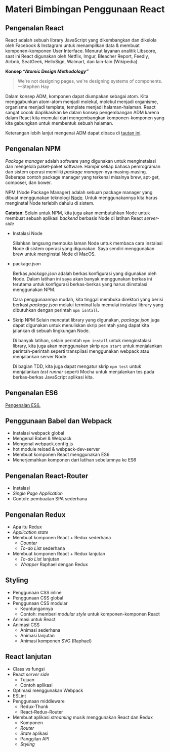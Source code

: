 # Materi Bimbingan Penggunaan React

## Pengenalan React

React adalah sebuah library JavaScript yang dikembangkan dan dikelola oleh Facebook & Instagram untuk menampilkan data & membuat komponen-komponen User Interface.
Menurut layanan analitik Libscore, saat ini React digunakan oleh Netflix, Imgur, Bleacher Report, Feedly, Airbnb, SeatGeek, HelloSign, Walmart, dan lain-lain (Wikipedia).


**Konsep _“Atomic Design Methodology”_**

> We're not designing pages, we're designing systems of components. —Stephen Hay

Dalam konsep ADM, komponen dapat diumpakan sebagai atom. Kita menggabunkan atom-atom menjadi molekul, molekul menjadi organisme, organisme menjadi template, template menjadi halaman-halaman.
React sangat cocok diaplikasikan ke dalam konsep pengembangan ADM karena dalam React kita memulai dari mengembangkan komponen-komponen yang kita gabungkan untuk membentuk sebuah halaman.

Keterangan lebih lanjut mengenai ADM dapat dibaca di [tautan ini](http://bradfrost.com/blog/post/atomic-web-design/).

## Pengenalan NPM

_Package manager_ adalah software yang digunakan untuk menginstalasi dan mengelola paket-paket software. Hampir setiap bahasa pemrograman dan sistem operasi memiliki _package manager_-nya masing-masing. Beberapa contoh package manager yang terkenal misalnya brew, apt-get, composer, dan bower.

NPM (Node Package Manager) adalah sebuah package manager yang dibuat menggunakan teknologi [Node](https://nodejs.org/en/). Untuk menggunakannya kita harus menginstal Node terlebih dahulu di sistem.

__Catatan__: Selain untuk NPM, kita juga akan membutuhkan Node untuk membuat sebuah aplikasi _backend_ berbasis Node di latihan React _server-side_

* Instalasi Node
	
	Silahkan langsung membuka laman Node untuk membaca cara instalasi Node di sistem operasi yang digunakan. Saya sendiri menggunakan brew untuk menginstal Node di MacOS.

* package.json
	
	Berkas _package.json_ adalah berkas konfigurasi yang digunakan oleh Node. Dalam latihan ini saya akan banyak menggunakan berkas ini terutama untuk konfigurasi berkas-berkas yang harus diinstalasi menggunakan NPM.
	
	Cara penggunaannya mudah, kita tinggal membuka direktori yang berisi berkasi _package.json_ melalui terminal lalu memulai instalasi library yang dibutuhkan dengan perintah `npm isntall`.

* Skrip NPM
	Selain mencatat library yang digunakan, _package.json_ juga dapat digunakan untuk menuliskan skrip perintah yang dapat kita jalankan di sebuah lingkungan Node.
	
	Di banyak latihan, selain perintah `npm install` untuk menginstalasi library, kita juga akan menggunakan skrip `npm start` untuk menjalankan perintah-perintah seperti transpilasi menggunakan webpack atau menjalankan server Node.
	
	Di bagian TDD, kita juga dapat mengatur skrip `npm test` untuk menjalankan _test runner_ seperti Mocha untuk menjalankan tes pada berkas-berkas JavaScript aplikasi kita.

## Pengenalan ES6

[Pengenalan ES6.](https://github.com/iwanbazz/ReactJS/tree/master/3_es6)

## Penggunaan Babel dan Webpack

* Instalasi webpack global
* Mengenal Babel & Webpack
* Mengenal webpack.config.js
* hot module reload & webpack-dev-server
* Membuat komponen React menggunakan ES6
* Menerjemahkan komponen dari latihan sebelumnya ke ES6

## Pengenalan React-Router
* Instalasi
* _Single Page Application_
* Contoh: pembuatan SPA sederhana


## Pengenalan Redux
* Apa itu Redux
* _Application state_
* Membuat komponen React + Redux sederhana
	* _Counter_
	* _To-do List_ sederhana
* Membuat komponen React + Redux lanjutan
	* _To-do List_ lanjutan
	* _Wrapper_ Raphael dengan Redux

## Styling
* Penggunaan CSS inline
* Penggunaan CSS global
* Penggunaan CSS modular
	* Keuntungannya
	* Contoh: memberi _modular style_ untuk komponen-komponen React
* Animasi untuk React
* Animasi CSS
	* Animasi sederhana
	* Animasi lanjutan
	* Animasi komponen SVG (Raphael)

## React lanjutan
* Class vs fungsi
* React _server side_
	* Tujuan
	* Contoh aplikasi
* Optimasi menggunakan Webpack
* ESLint
* Penggunaan middleware
	* Redux-Thunk
	* React-Redux-Router
* Membuat aplikasi _streaming_ musik menggunakan React dan Redux
	* Komponen
	* _Router_
	* _State_ aplikasi
	* Panggilan API
	* _Styling_